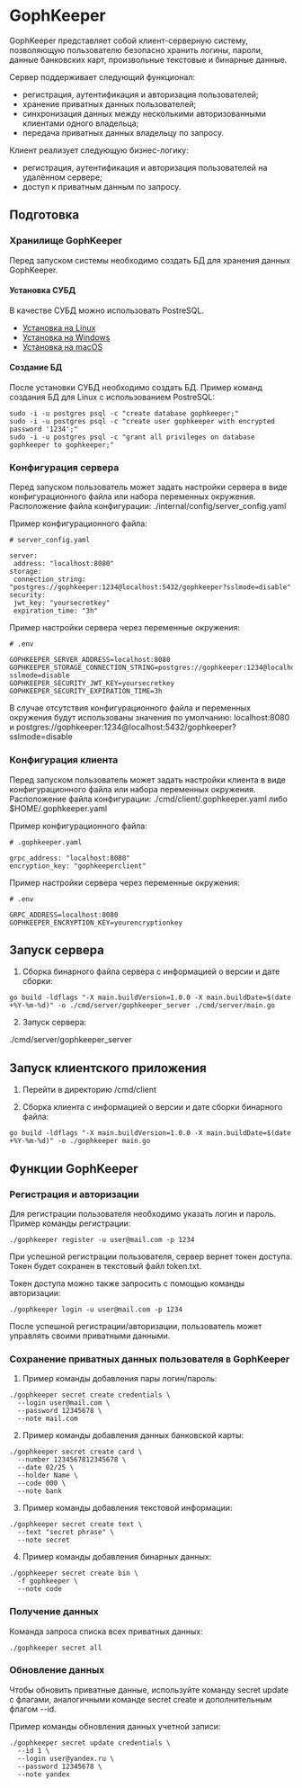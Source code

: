 # GophKeeper

GophKeeper представляет собой клиент-серверную систему, позволяющую пользователю безопасно хранить
логины, пароли, данные банковских карт, произвольные текстовые и бинарные данные.

Сервер поддерживает следующий функционал:
 * регистрация, аутентификация и авторизация пользователей;
 * хранение приватных данных пользователей;
 * синхронизация данных между несколькими авторизованными клиентами одного владельца;
 * передача приватных данных владельцу по запросу.

Клиент реализует следующую бизнес-логику:
 * регистрация, аутентификация и авторизация пользователей на удалённом сервере;
 * доступ к приватным данным по запросу.

## Подготовка

### Хранилище GophKeeper

Перед запуском системы необходимо создать БД для хранения данных GophKeeper.

#### Установка СУБД

В качестве СУБД можно использовать PostreSQL.

 * [Установка на Linux](https://ruvds.com/ru/helpcenter/postgresql-pgadmin-ubuntu/)
 * [Установка на Windows](https://winitpro.ru/index.php/2019/10/25/ustanovka-nastrojka-postgresql-v-windows/)
 * [Установка на macOS](https://wiki.postgresql.org/wiki/Russian/PostgreSQL-One-click-Installer-Guide)

#### Создание БД

После установки СУБД необходимо создать БД. Пример команд создания БД для Linux с использованием PostreSQL:

```
sudo -i -u postgres psql -c "create database gophkeeper;"
sudo -i -u postgres psql -c "create user gophkeeper with encrypted password '1234';"
sudo -i -u postgres psql -c "grant all privileges on database gophkeeper to gophkeeper;"
```

### Конфигурация сервера

Перед запуском пользователь может задать настройки сервера в виде конфигурационного файла или набора переменных окружения.
Расположение файла конфигурации: ./internal/config/server_config.yaml

Пример конфигурационного файла:

```
# server_config.yaml

server:
 address: "localhost:8080"
storage:
 connection_string: "postgres://gophkeeper:1234@localhost:5432/gophkeeper?sslmode=disable"
security:
 jwt_key: "yoursecretkey"
 expiration_time: "3h"
```

Пример настройки сервера через переменные окружения:

```
# .env

GOPHKEEPER_SERVER_ADDRESS=localhost:8080
GOPHKEEPER_STORAGE_CONNECTION_STRING=postgres://gophkeeper:1234@localhost:5432/gophkeeper?sslmode=disable
GOPHKEEPER_SECURITY_JWT_KEY=yoursecretkey
GOPHKEEPER_SECURITY_EXPIRATION_TIME=3h
```

В случае отсутствия конфигурационного файла и переменных окружения будут использованы значения по умолчанию: localhost:8080 и postgres://gophkeeper:1234@localhost:5432/gophkeeper?sslmode=disable

### Конфигурация клиента

Перед запуском пользователь может задать настройки клиента в виде конфигурационного файла или набора переменных окружения.
Расположение файла конфигурации: ./сmd/client/.gophkeeper.yaml либо $HOME/.gophkeeper.yaml

Пример конфигурационного файла:

```
# .gophkeeper.yaml

grpc_address: "localhost:8080"
encryption_key: "gophkeeperclient"
```

Пример настройки сервера через переменные окружения:

```
# .env

GRPC_ADDRESS=localhost:8080
GOPHKEEPER_ENCRYPTION_KEY=yourencryptionkey
```

## Запуск сервера

1. Сборка бинарного файла сервера c информацией о версии и дате сборки:

```
go build -ldflags "-X main.buildVersion=1.0.0 -X main.buildDate=$(date +%Y-%m-%d)" -o ./cmd/server/gophkeeper_server ./cmd/server/main.go
```

2. Запуск сервера:

./cmd/server/gophkeeper_server

## Запуск клиентского приложения

1. Перейти в директорию /cmd/client

2. Сборка клиента c информацией о версии и дате сборки бинарного файла:

```
go build -ldflags "-X main.buildVersion=1.0.0 -X main.buildDate=$(date +%Y-%m-%d)" -o ./gophkeeper main.go
```

## Функции GophKeeper

### Регистрация и авторизации

Для регистрации пользователя необходимо указать логин и пароль.
Пример команды регистрации:

```
./gophkeeper register -u user@mail.сom -p 1234
```

При успешной регистрации пользователя, сервер вернет токен доступа. Токен будет сохранен в текстовый файл token.txt.

Токен доступа можно также запросить с помощью команды авторизации:

```
./gophkeeper login -u user@mail.сom -p 1234
```

После успешной регистрации/авторизации, пользователь может управлять своими приватными данными.

### Сохранение приватных данных пользователя в GophKeeper

1. Пример команды добавления пары логин/пароль:

```
./gophkeeper secret create credentials \
  --login user@mail.com \
  --password 12345678 \
  --note mail.com
```

2. Пример команды добавления данных банковской карты:

```
./gophkeeper secret create card \
  --number 1234567812345678 \
  --date 02/25 \
  --holder Name \
  --code 000 \
  --note bank
```

3. Пример команды добавления текстовой информации:

```
./gophkeeper secret create text \
  --text "secret phrase" \
  --note secret
```

4. Пример команды добавления бинарных данных:

```
./gophkeeper secret create bin \
  -f gophkeeper \
  --note code
```

### Получение данных

Команда запроса списка всех приватных данных:

```
./gophkeeper secret all
```

### Обновление данных

Чтобы обновить приватные данные, используйте команду secret update с флагами, аналогичными команде secret create и дополнительным флагом --id.

Пример команды обновления данных учетной записи:

```
./gophkeeper secret update credentials \
  --id 1 \
  --login user@yandex.ru \
  --password 12345678 \
  --note yandex
```
